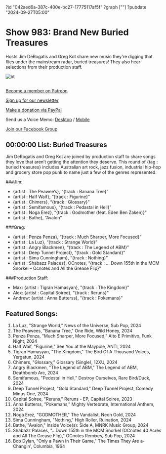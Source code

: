 ?id "042aed6a-387c-400e-bc27-17775117af5f"
?graph [""]
?pubdate "2024-09-27T05:00"
# Show 983: Brand New Buried Treasures
Hosts Jim DeRogatis and Greg Kot share new music they're digging that flies under the mainstream radar, buried treasures! They also hear selections from their production staff.

![bt](https://static.soundopinions.org/images/2024/traysure.png)

## 

[Become a member on Patreon](https://bit.ly/3slWZvc)

[Sign up for our newsletter](https://bit.ly/3eEvRnG)

[Make a donation via PayPal](https://bit.ly/3dmt9lU)

Send us a Voice Memo: [Desktop](http://bit.ly/2RyD5Ah) / [Mobile](http://sayhi.chat/soundops)

[Join our Facebook Group](https://bit.ly/3sivr9T)


## 00:00:00 List: Buried Treasures

Jim DeRogatis and Greg Kot are joined by production staff to share songs they love that aren’t getting the attention they deserve. This round of {tag : buried treasures} includes Australian art rock, jazz fusion, industrial hip-hop and grocery store pop punk to name just a few of the genres represented. 

###Jim:
- {artist : The Peawee’s}, “{track : Banana Tree}”
- {artist : Half Waif}, “{track : Figurine}”
- {artist : Chimers}, “{track : Glossary}”
- {artist : Semifamous}, “{track : Pedastal in Hell}”
- {artist : Noga Erez}, “{track : Godmother (feat. Eden Ben Zaken)}"
- {artist : Bathe}, “Avalon”

###Greg:
- {artist : Penza Penza}, “{track : Much Sharper, More Focused}”
- {artist : La Luz}, “{track : Strange World}”
- {artist : Angry Blackmen}, “{track : The Legend of ABM}”
- {artist : Deep Tunnel Project}, “{track : Gold Standard}”
- {artist : Sima Cunningham}, “{track : Nothing}”
- {artist : Shabazz Palaces}, OCnotes, “{track : … Down 155th in the MCM Snorkel – Ocnotes and All the Grease Flip}”

###Production Staff:

- Max: {artist : Tigran Hamasyan}, "{track : The Kingdom}"
- Alex: {artist : Capital Soiree}, "{track : Reruns}"
- Andrew: {artist : Anna Butterss}, "{track : Pokemans}"



## Featured Songs:

1. La Luz, "Strange World," News of the Universe, Sub Pop, 2024
2. The Peawees, "Banana Tree," One Ride, Wild Honey, 2024
3. Penza Penza, "Much Sharper, More Focused," Alto E Primitivo, Funk Night, 2024
4. Half Waif, "Figurine," See You at the Maypole, ANTI, 2024
5. Tigran Hamasyan, "The Kingdom," The Bird Of A Thousand Voices, Yergatun, 2024
6. Chimers, "Glossary," Glossary (Single), 12XU, 2024
7. Angry Blackmen, "The Legend of ABM," The Legend of ABM, Deathbomb Arc, 2024
8. Semifamous, "Pedestal in Hell," Destroy Ourselves, Rare Bird/Duck, 2024
9. Deep Tunnel Project, "Gold Standard," Deep Tunnel Project, Comedy Minus One, 2024
10. Capital Soiree, "Reruns," Reruns - EP, Capital Soiree, 2023
11. Anna Butterss, "Pokemans," Mighty Vertebrate, International Anthem, 2024
12. Noga Erez, "GODMOTHER," The Vandalist, Neon Gold, 2024
13. Sima Cunningham, "Nothing," High Roller, Ruination, 2024
14. Bathe, "Avalon," Inside Voice(s): Side A, MNRK Music Group, 2024
15. Shabazz Palaces, "…Down 155th in the MCM Snorkel (OCnotes 40 Acres and All The Grease Flip)," OCnotes Remixes, Sub Pop, 2024
16. Bob Dylan, "Only a Pawn In Their Game," The Times They Are a-Changin', Columbia, 1964